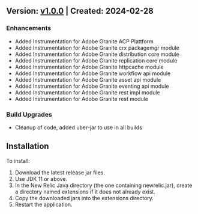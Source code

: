 ## Version: [v1.0.0](https://github.com/newrelic-experimental/newrelic-java-adobe-granite/releases/tag/v1.0.0) | Created: 2024-02-28
### Enhancements
- Added Instrumentation for Adobe Granite ACP Plattform
- Added Instrumentation for Adobe Granite crx packagemgr module
- Added Instrumentation for Adobe Granite distribution core module
- Added Instrumentation for Adobe Granite replication core module
- Added Instrumentation for Adobe Granite httpcache  module
- Added Instrumentation for Adobe Granite workflow api  module
- Added Instrumentation for Adobe Granite asset api  module
- Added Instrumentation for Adobe Granite eventing api  module
- Added Instrumentation for Adobe Granite rest impl  module
- Added Instrumentation for Adobe Granite rest  module


### Build Upgrades
- Cleanup of code, added uber-jar to use in all builds


## Installation

To install:

1. Download the latest release jar files.
2. Use JDK 11 or above.
3. In the New Relic Java directory (the one containing newrelic.jar), create a directory named extensions if it does not already exist.
4. Copy the downloaded jars into the extensions directory.
5. Restart the application.   
